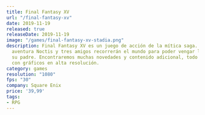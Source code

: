 ```yaml
---
title: Final Fantasy XV
url: "/final-fantasy-xv"
date: 2019-11-19
released: true
releaseDate: 2019-11-19
image: "/games/final-fantasy-xv-stadia.png"
description: Final Fantasy XV es un juego de acción de la mítica saga. En esta nueva
  aventura Noctis y tres amigos recorrerán el mundo para poder vengar la muerte de
  su padre. Encontraremos muchas novedades y contenido adicional, todo esto mejorado
  con gráficos en alta resolución.
category: games
resolution: "1080"
fps: "30"
company: Square Enix
price: '39,99'
tags:
- RPG
---
```

